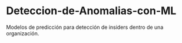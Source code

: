# Deteccion-de-Anomalias-con-ML
Modelos de predicción para detección de insiders dentro de una organización. 
